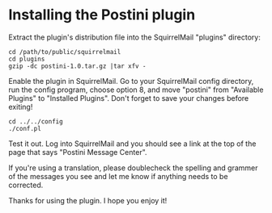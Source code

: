 Installing the Postini plugin
=============================

Extract the plugin's distribution file into the SquirrelMail "plugins"
directory:

    cd /path/to/public/squirrelmail
    cd plugins
    gzip -dc postini-1.0.tar.gz |tar xfv -

Enable the plugin in SquirrelMail.  Go to your SquirrelMail config
directory, run the config program, choose option 8, and move "postini"
from "Available Plugins" to "Installed Plugins".  Don't forget to
save your changes before exiting!

    cd ../../config
    ./conf.pl

Test it out.  Log into SquirrelMail and you should see a link at the
top of the page that says "Postini Message Center".

If you're using a translation, please doublecheck the spelling and
grammer of the messages you see and let me know if anything needs to
be corrected.


Thanks for using the plugin.  I hope you enjoy it!
